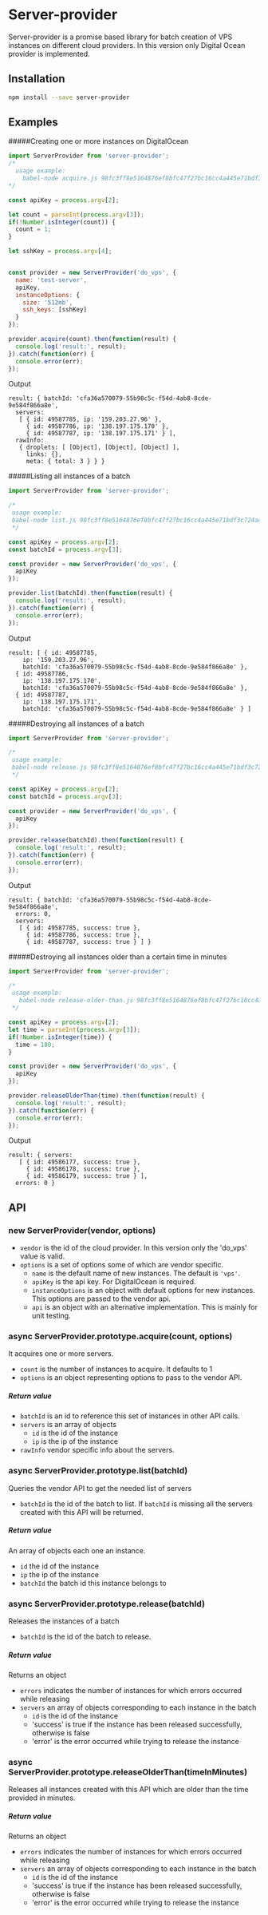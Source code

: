 # Server-provider

Server-provider is a promise based library for batch creation of VPS instances on different 
cloud providers. In this version only Digital Ocean provider is implemented.

## Installation

```bash
npm install --save server-provider
```

## Examples

#####Creating one or more instances on DigitalOcean


```js
import ServerProvider from 'server-provider';
/*
  usage example:
    babel-node acquire.js 98fc3ff8e5164876ef8bfc47f27bc16cc4a445e71bdf3c724ac4c992e3071c8d 3 'd4:e8:90:9c:a7:19:7f:3c:e3:4d:a8:db:88:b3:04:db'
*/

const apiKey = process.argv[2];

let count = parseInt(process.argv[3]);
if(!Number.isInteger(count)) {
  count = 1;
}

let sshKey = process.argv[4];


const provider = new ServerProvider('do_vps', {
  name: 'test-server',
  apiKey,
  instanceOptions: {
    size: '512mb',
    ssh_keys: [sshKey]
  }
});

provider.acquire(count).then(function(result) {
  console.log('result:', result);
}).catch(function(err) {
  console.error(err);
});
```
Output
```
result: { batchId: 'cfa36a570079-55b98c5c-f54d-4ab8-8cde-9e584f866a8e',
  servers: 
   [ { id: 49587785, ip: '159.203.27.96' },
     { id: 49587786, ip: '138.197.175.170' },
     { id: 49587787, ip: '138.197.175.171' } ],
  rawInfo: 
   { droplets: [ [Object], [Object], [Object] ],
     links: {},
     meta: { total: 3 } } }
```

#####Listing all instances of a batch
```js
import ServerProvider from 'server-provider';

/*
 usage example:
 babel-node list.js 98fc3ff8e5164876ef8bfc47f27bc16cc4a445e71bdf3c724ac4c992e3071c8d cfa36a570079-55b98c5c-f54d-4ab8-8cde-9e584f866a8e
 */

const apiKey = process.argv[2];
const batchId = process.argv[3];

const provider = new ServerProvider('do_vps', {
  apiKey
});

provider.list(batchId).then(function(result) {
  console.log('result:', result);
}).catch(function(err) {
  console.error(err);
});
```

Output
```
result: [ { id: 49587785,
    ip: '159.203.27.96',
    batchId: 'cfa36a570079-55b98c5c-f54d-4ab8-8cde-9e584f866a8e' },
  { id: 49587786,
    ip: '138.197.175.170',
    batchId: 'cfa36a570079-55b98c5c-f54d-4ab8-8cde-9e584f866a8e' },
  { id: 49587787,
    ip: '138.197.175.171',
    batchId: 'cfa36a570079-55b98c5c-f54d-4ab8-8cde-9e584f866a8e' } ]
```

#####Destroying all instances of a batch
```js
import ServerProvider from 'server-provider';

/*
 usage example:
 babel-node release.js 98fc3ff8e5164876ef8bfc47f27bc16cc4a445e71bdf3c724ac4c992e3071c8d cfa36a570079-55b98c5c-f54d-4ab8-8cde-9e584f866a8e
 */

const apiKey = process.argv[2];
const batchId = process.argv[3];

const provider = new ServerProvider('do_vps', {
  apiKey
});

provider.release(batchId).then(function(result) {
  console.log('result:', result);
}).catch(function(err) {
  console.error(err);
});
```
Output
```
result: { batchId: 'cfa36a570079-55b98c5c-f54d-4ab8-8cde-9e584f866a8e',
  errors: 0,
  servers: 
   [ { id: 49587785, success: true },
     { id: 49587786, success: true },
     { id: 49587787, success: true } ] }
```

#####Destroying all instances older than a certain time in minutes 
```js
import ServerProvider from 'server-provider';

/*
 usage example:
   babel-node release-older-than.js 98fc3ff8e5164876ef8bfc47f27bc16cc4a445e71bdf3c724ac4c992e3071c8d 30
 */

const apiKey = process.argv[2];
let time = parseInt(process.argv[3]);
if(!Number.isInteger(time)) {
  time = 180;
}

const provider = new ServerProvider('do_vps', {
  apiKey
});

provider.releaseOlderThan(time).then(function(result) {
  console.log('result:', result);
}).catch(function(err) {
  console.error(err);
});
```
Output
```
result: { servers: 
   [ { id: 49586177, success: true },
     { id: 49586178, success: true },
     { id: 49586179, success: true } ],
  errors: 0 }
```
## API

### new ServerProvider(vendor, options)

 - `vendor` is the id of the cloud provider. In this version only the 'do_vps' value is valid.
 - `options` is a set of options some of which are vendor specific.
   - `name` is the default name of new instances. The default is `'vps'`.
   - `apiKey` is the api key. For DigitalOcean is required. 
   - `instanceOptions` is an object with default options for new instances. This options are passed to the vendor api. 
   - `api` is an object with an alternative implementation. This is mainly for unit testing.

### async ServerProvider.prototype.acquire(count, options)
It acquires one or more servers.
 - `count` is the number of instances to acquire. It defaults to 1 
 - `options` is an object representing options to pass to the vendor API.  

##### Return value
 - `batchId` is an id to reference this set of instances in other API calls.
 - `servers` is an array of objects 
    - `id` is the id of the instance
    - `ip` is the ip of the instance
 - `rawInfo` vendor specific info about the servers.
   
### async ServerProvider.prototype.list(batchId)
Queries the vendor API to get the needed list of servers
- `batchId` is the id of the batch to list. If `batchId` is missing all the servers created with this API will be returned.

##### Return value
An array of objects each one an instance.
- `id` the id of the instance
- `ip` the ip of the instance
- `batchId` the batch id this instance belongs to

### async ServerProvider.prototype.release(batchId)
Releases the instances of a batch
- `batchId` is the id of the batch to release.

##### Return value
Returns an object 
  - `errors` indicates the number of instances for which errors occurred while releasing
  - `servers` an array of objects corresponding to each instance in the batch
    - `id` is the id of the instance
    - 'success' is true if the instance has been released successfully, otherwise is false
    - 'error' is the error occurred while trying to release the instance
### async ServerProvider.prototype.releaseOlderThan(timeInMinutes)
Releases all instances created with this API which are older than the time provided in minutes.

##### Return value
Returns an object 
  - `errors` indicates the number of instances for which errors occurred while releasing
  - `servers` an array of objects corresponding to each instance in the batch
    - `id` is the id of the instance
    - 'success' is true if the instance has been released successfully, otherwise is false
    - 'error' is the error occurred while trying to release the instance
